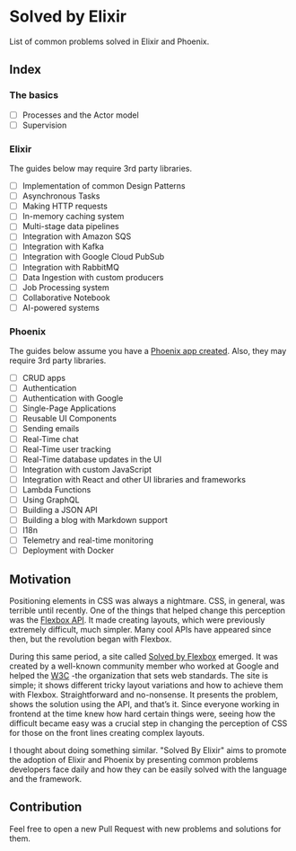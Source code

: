 # Solved by Elixir

List of common problems solved in Elixir and Phoenix.

## Index

### The basics

* [ ] Processes and the Actor model
* [ ] Supervision

### Elixir

The guides below may require 3rd party libraries.

* [ ] Implementation of common Design Patterns
* [ ] Asynchronous Tasks
* [ ] Making HTTP requests
* [ ] In-memory caching system
* [ ] Multi-stage data pipelines
* [ ] Integration with Amazon SQS
* [ ] Integration with Kafka
* [ ] Integration with Google Cloud PubSub
* [ ] Integration with RabbitMQ
* [ ] Data Ingestion with custom producers
* [ ] Job Processing system
* [ ] Collaborative Notebook
* [ ] AI-powered systems

### Phoenix

The guides below assume you have a [Phoenix app created](). Also, they may require 3rd party libraries.

* [ ] CRUD apps
* [ ] Authentication
* [ ] Authentication with Google
* [ ] Single-Page Applications
* [ ] Reusable UI Components
* [ ] Sending emails
* [ ] Real-Time chat
* [ ] Real-Time user tracking
* [ ] Real-Time database updates in the UI
* [ ] Integration with custom JavaScript
* [ ] Integration with React and other UI libraries and frameworks
* [ ] Lambda Functions
* [ ] Using GraphQL
* [ ] Building a JSON API
* [ ] Building a blog with Markdown support
* [ ] I18n
* [ ] Telemetry and real-time monitoring
* [ ] Deployment with Docker

## Motivation

Positioning elements in CSS was always a nightmare. CSS, in general, was terrible until recently. One of the things that helped change this perception was the [Flexbox API](https://developer.mozilla.org/en-US/docs/Learn/CSS/CSS_layout/Flexbox). It made creating layouts, which were previously extremely difficult, much simpler. Many cool APIs have appeared since then, but the revolution began with Flexbox.

During this same period, a site called [Solved by Flexbox](https://philipwalton.github.io/solved-by-flexbox/) emerged. It was created by a well-known community member who worked at Google and helped the [W3C](https://www.w3.org/) -the organization that sets web standards. The site is simple; it shows different tricky layout variations and how to achieve them with Flexbox. Straightforward and no-nonsense. It presents the problem, shows the solution using the API, and that’s it. Since everyone working in frontend at the time knew how hard certain things were, seeing how the difficult became easy was a crucial step in changing the perception of CSS for those on the front lines creating complex layouts.

I thought about doing something similar. "Solved By Elixir" aims to promote the adoption of Elixir and Phoenix by presenting common problems developers face daily and how they can be easily solved with the language and the framework.

## Contribution

Feel free to open a new Pull Request with new problems and solutions for them.
